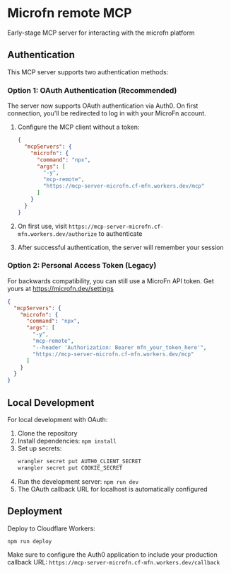 # Microfn remote MCP

Early-stage MCP server for interacting with the microfn platform

## Authentication

This MCP server supports two authentication methods:

### Option 1: OAuth Authentication (Recommended)

The server now supports OAuth authentication via Auth0. On first connection, you'll be redirected to log in with your MicroFn account.

1. Configure the MCP client without a token:
   ```json
   {
     "mcpServers": {
       "microfn": {
         "command": "npx",
         "args": [
           "-y",
           "mcp-remote",
           "https://mcp-server-microfn.cf-mfn.workers.dev/mcp"
         ]
       }
     }
   }
   ```

2. On first use, visit `https://mcp-server-microfn.cf-mfn.workers.dev/authorize` to authenticate
3. After successful authentication, the server will remember your session

### Option 2: Personal Access Token (Legacy)

For backwards compatibility, you can still use a MicroFn API token. Get yours at https://microfn.dev/settings

```json
{
  "mcpServers": {
    "microfn": {
      "command": "npx",
      "args": [
        "-y",
        "mcp-remote",
        "--header 'Authorization: Bearer mfn_your_token_here'",
        "https://mcp-server-microfn.cf-mfn.workers.dev/mcp"
      ]
    }
  }
}
```

## Local Development

For local development with OAuth:

1. Clone the repository
2. Install dependencies: `npm install`
3. Set up secrets:
   ```bash
   wrangler secret put AUTH0_CLIENT_SECRET
   wrangler secret put COOKIE_SECRET
   ```
4. Run the development server: `npm run dev`
5. The OAuth callback URL for localhost is automatically configured

## Deployment

Deploy to Cloudflare Workers:
```bash
npm run deploy
```

Make sure to configure the Auth0 application to include your production callback URL:
`https://mcp-server-microfn.cf-mfn.workers.dev/callback`
